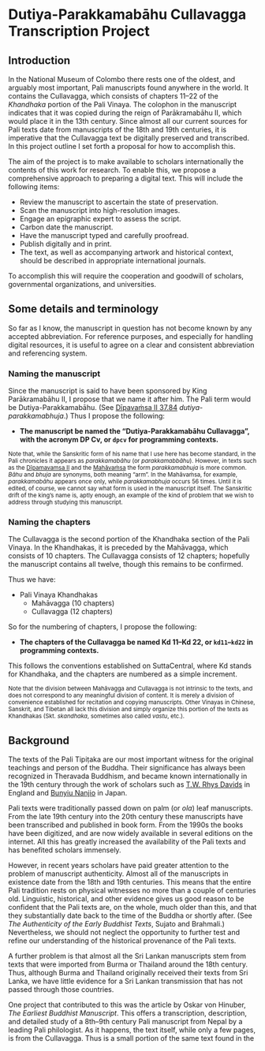 # Dutiya-Parakkamabāhu Cullavagga Transcription Project

## Introduction

In the National Museum of Colombo there rests one of the oldest, and arguably most important, Pali manuscripts found anywhere in the world. It contains the Cullavagga, which consists of chapters 11–22 of the *Khandhaka* portion of the Pali Vinaya. The colophon in the manuscript indicates that it was copied during the reign of Parākramabāhu II, which would place it in the 13th century. Since almost all our current sources for Pali texts date from manuscripts of the 18th and 19th centuries, it is imperative that the Cullavagga text be digitally preserved and transcribed. In this project outline I set forth a proposal for how to accomplish this.

The aim of the project is to make available to scholars internationally the contents of this work for research. To enable this, we propose a comprehensive approach to preparing a digital text. This will include the following items:

- Review the manuscript to ascertain the state of preservation.
- Scan the manuscript into high-resolution images.
- Engage an epigraphic expert to assess the script.
- Carbon date the manuscript.
- Have the manuscript typed and carefully proofread.
- Publish digitally and in print.
- The text, as well as accompanying artwork and historical context, should be described in appropriate international journals.

To accomplish this will require the cooperation and goodwill of scholars, governmental organizations, and universities.

## Some details and terminology

So far as I know, the manuscript in question has not become known by any accepted abbreviation. For reference purposes, and especially for handling digital resources, it is useful to agree on a clear and consistent abbreviation and referencing system.

### Naming the manuscript

Since the manuscript is said to have been sponsored by King Parākramabāhu II, I propose that we name it after him. The Pali term would be Dutiya-Parakkamabāhu. (See [Dīpavaṁsa II 37.84](http://gretil.sub.uni-goettingen.de/gretil/2_pali/3_chron/dipav_2u.htm) *dutiya-parakkamabhuja*.) Thus I propose the following:

- **The manuscript be named the “Dutiya-Parakkamabāhu Cullavagga”, with the acronym DP Cv, or `dpcv` for programming contexts.**

<small>Note that, while the Sanskritic form of his name that I use here has become standard, in the Pali chronicles it appears as *parakkamabāhu* (or *parakkamabbāhu*). However, in texts such as the [Dīpamavamsa II](http://gretil.sub.uni-goettingen.de/gretil/2_pali/3_chron/dipav_2u.htm) and the [Mahāvaṁsa](http://gretil.sub.uni-goettingen.de/gretil/2_pali/3_chron/mahava_u.htm) the form *parakkamabhuja* is more common. *Bāhu* and *bhuja* are synonyms, both meaning “arm”. In the Mahāvaṁsa, for example, *parakkamabāhu* appears once only, while *parakkamabhuja* occurs 56 times. Until it is edited, of course, we cannot say what form is used in the manuscript itself. The Sanskritic drift of the king’s name is, aptly enough, an example of the kind of problem that we wish to address through studying this manuscript.</small>

### Naming the chapters

The Cullavagga is the second portion of the Khandhaka section of the Pali Vinaya. In the Khandhakas, it is preceded by the Mahāvagga, which consists of 10 chapters. The Cullavagga consists of 12 chapters; hopefully the manuscript contains all twelve, though this remains to be confirmed.

Thus we have:

- Pali Vinaya Khandhakas
  - Mahāvagga (10 chapters)
  - Cullavagga (12 chapters)

So for the numbering of chapters, I propose the following:

- **The chapters of the Cullavagga be named Kd 11–Kd 22, or `kd11`–`kd22` in programming contexts.**

This follows the conventions established on SuttaCentral, where Kd stands for Khandhaka, and the chapters are numbered as a simple increment.

<small>Note that the division between Mahāvagga and Cullavagga is not intrinsic to the texts, and does not correspond to any meaningful division of content. It is merely a division of convenience established for recitation and copying manuscripts. Other Vinayas in Chinese, Sanskrit, and Tibetan all lack this division and simply organize this portion of the texts as Khandhakas (Skt. *skandhaka*, sometimes also called *vastu*, etc.).</small>

## Background

The texts of the Pali Tipiṭaka are our most important witness for the original teachings and person of the Buddha. Their significance has always been recognized in Theravada Buddhism, and became known internationally in the 19th century through the work of scholars such as [T.W. Rhys Davids](http://0-www.worldcat.org.novacat.nova.edu/identities/lccn-n50035648/) in England and [Bunyiu Nanjio](http://0-www.worldcat.org.novacat.nova.edu/identities/lccn-n81033028/) in Japan.

Pali texts were traditionally passed down on palm (or *ola*) leaf manuscripts. From the late 19th century into the 20th century these manuscripts have been transcribed and published in book form. From the 1990s the books have been digitized, and are now widely available in several editions on the internet. All this has greatly increased the availability of the Pali texts and has benefited scholars immensely.

However, in recent years scholars have paid greater attention to the problem of manuscript authenticity. Almost all of the manuscripts in existence date from the 18th and 19th centuries. This means that the entire Pali tradition rests on physical witnesses no more than a couple of centuries old. Linguistic, historical, and other evidence gives us good reason to be confident that the Pali texts are, on the whole, much older than this, and that they substantially date back to the time of the Buddha or shortly after. (See *The Authenticity of the Early Buddhist Texts*, Sujato and Brahmali.) Nevertheless, we should not neglect the opportunity to further test and refine our understanding of the historical provenance of the Pali texts.

A further problem is that almost all the Sri Lankan manuscripts stem from texts that were imported from Burma or Thailand around the 18th century. Thus, although Burma and Thailand originally received their texts from Sri Lanka, we have little evidence for a Sri Lankan transmission that has not passed through those countries.

One project that contributed to this was the article by Oskar von Hinuber, *The Earliest Buddhist Manuscript*. This offers a transcription, description, and detailed study of a 8th–9th century Pali manuscript from Nepal by a leading Pali philologist. As it happens, the text itself, while only a few pages, is from the Cullavagga. Thus is a small portion of the same text found in the
